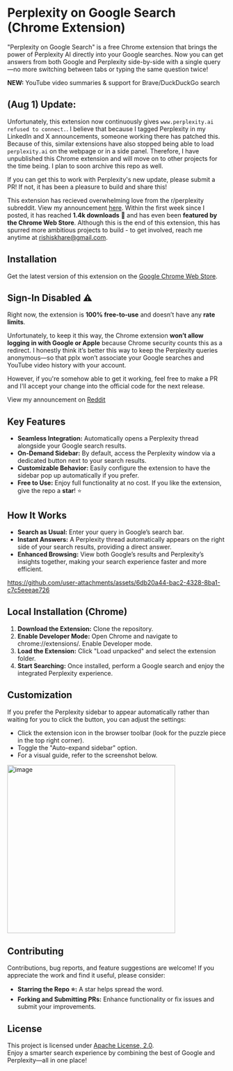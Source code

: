 # Perplexity on Google Search (Chrome Extension)

"Perplexity on Google Search" is a free Chrome extension that brings the power of Perplexity AI directly into your Google searches. Now you can get answers from both Google and Perplexity side-by-side with a single query—no more switching between tabs or typing the same question twice!

<b>NEW:</b> YouTube video summaries & support for Brave/DuckDuckGo search

## (Aug 1) Update:
Unfortunately, this extension now continuously gives `www.perplexity.ai refused to connect.`. I believe that because I tagged Perplexity in my LinkedIn and X announcements, someone working there has patched this. Because of this, similar extensions have also stopped being able to load `perplexity.ai` on the webpage or in a side panel. Therefore, I have unpublished this Chrome extension and will move on to other projects for the time being. I plan to soon archive this repo as well.

If you can get this to work with Perplexity's new update, please submit a PR! If not, it has been a pleasure to build and share this!

This extension has recieved overwhelming love from the r/perplexity subreddit. View my announcement [here](https://www.reddit.com/r/perplexity_ai/comments/1lnyjjk/i_made_a_chrome_extension_that_brings_perplexity/). Within the first week since I posted, it has reached **1.4k downloads** 🚀 and has even been **featured by the Chrome Web Store**. Although this is the end of this extension, this has spurred more ambitious projects to build - to get involved, reach me anytime at rishiskhare@gmail.com.


## Installation
Get the latest version of this extension on the [Google Chrome Web Store](https://chromewebstore.google.com/detail/perplexity-on-google-sear/mcpphmhblkibpbdalnocnnpmpfjleaha?authuser=0&hl=en).

## Sign-In Disabled ⚠️
Right now, the extension is <b>100% free-to-use</b> and doesn’t have any <b>rate limits</b>.

Unfortunately, to keep it this way, the Chrome extension <b>won’t allow logging in with Google or Apple</b> because Chrome security counts this as a redirect. I honestly think it’s better this way to keep the Perplexity queries anonymous—so that pplx won’t associate your Google searches and YouTube video history with your account.

However, if you're somehow able to get it working, feel free to make a PR and I'll accept your change into the official code for the next release.

View my announcement on [Reddit](https://www.reddit.com/r/perplexity_ai/comments/1lnyjjk/i_made_a_chrome_extension_that_brings_perplexity/)

## Key Features
- <b>Seamless Integration:</b> Automatically opens a Perplexity thread alongside your Google search results.
- <b>On-Demand Sidebar:</b> By default, access the Perplexity window via a dedicated button next to your search results.
- <b>Customizable Behavior:</b> Easily configure the extension to have the sidebar pop up automatically if you prefer.
- <b>Free to Use:</b> Enjoy full functionality at no cost. If you like the extension, give the repo a <b>star</b>! ⭐

## How It Works
- <b>Search as Usual:</b> Enter your query in Google’s search bar.
- <b>Instant Answers:</b> A Perplexity thread automatically appears on the right side of your search results, providing a direct answer.
- <b>Enhanced Browsing:</b> View both Google’s results and Perplexity’s insights together, making your search experience faster and more efficient.

https://github.com/user-attachments/assets/6db20a44-bac2-4328-8ba1-c7c5eeeae726

## Local Installation (Chrome)
1. <b>Download the Extension:</b> Clone the repository.
2. <b>Enable Developer Mode:</b> Open Chrome and navigate to chrome://extensions/. Enable Developer mode.
3. <b>Load the Extension:</b> Click "Load unpacked" and select the extension folder.
4. <b>Start Searching:</b> Once installed, perform a Google search and enjoy the integrated Perplexity experience.

## Customization
If you prefer the Perplexity sidebar to appear automatically rather than waiting for you to click the button, you can adjust the settings:
- Click the extension icon in the browser toolbar (look for the puzzle piece in the top right corner).
- Toggle the "Auto-expand sidebar" option.
- For a visual guide, refer to the screenshot below.
<img width="386" alt="image" src="https://github.com/user-attachments/assets/90943bd5-304d-45d0-a4c8-acd3bdd88bf2" />


## Contributing
Contributions, bug reports, and feature suggestions are welcome! If you appreciate the work and find it useful, please consider:
- <b>Starring the Repo ⭐:</b> A star helps spread the word.
- <b>Forking and Submitting PRs:</b> Enhance functionality or fix issues and submit your improvements.

## License
This project is licensed under [Apache License, 2.0](https://github.com/rishiskhare/perplexity-on-google-search?tab=Apache-2.0-1-ov-file#readme).<br>
Enjoy a smarter search experience by combining the best of Google and Perplexity—all in one place!
